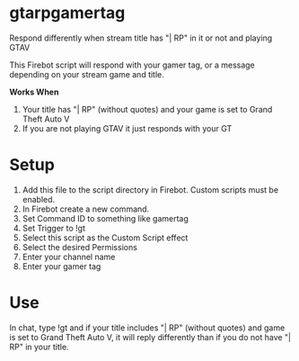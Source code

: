 # gtarpgamertag
Respond differently when stream title has "| RP" in it or not and playing GTAV

This Firebot script will respond with your gamer tag, or a message depending on your stream game and title.

**Works When**
1. Your title has "| RP" (without quotes) and your game is set to Grand Theft Auto V
2. If you are not playing GTAV it just responds with your GT

# Setup
1. Add this file to the script directory in Firebot. Custom scripts must be enabled.
2. In Firebot create a new command.
3. Set Command ID to something like gamertag
4. Set Trigger to !gt
5. Select this script as the Custom Script effect
6. Select the desired Permissions
7. Enter your channel name
8. Enter your gamer tag

# Use
In chat, type !gt and if your title includes "| RP" (without quotes) and game is set to Grand Theft Auto V, it will reply differently than if you do not have "| RP" in your title.
